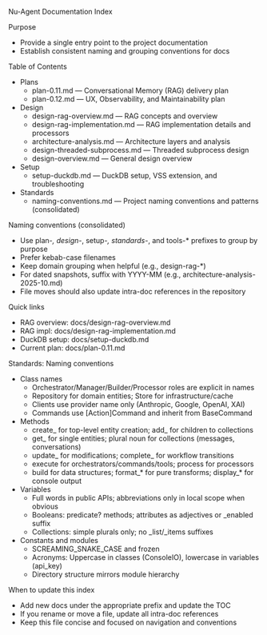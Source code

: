 Nu-Agent Documentation Index

Purpose
- Provide a single entry point to the project documentation
- Establish consistent naming and grouping conventions for docs

Table of Contents
- Plans
  - plan-0.11.md — Conversational Memory (RAG) delivery plan
  - plan-0.12.md — UX, Observability, and Maintainability plan
- Design
  - design-rag-overview.md — RAG concepts and overview
  - design-rag-implementation.md — RAG implementation details and processors
  - architecture-analysis.md — Architecture layers and analysis
  - design-threaded-subprocess.md — Threaded subprocess design
  - design-overview.md — General design overview
- Setup
  - setup-duckdb.md — DuckDB setup, VSS extension, and troubleshooting
- Standards
  - naming-conventions.md — Project naming conventions and patterns (consolidated)

Naming conventions (consolidated)
- Use plan-*, design-*, setup-*, standards-*, and tools-* prefixes to group by purpose
- Prefer kebab-case filenames
- Keep domain grouping when helpful (e.g., design-rag-*)
- For dated snapshots, suffix with YYYY-MM (e.g., architecture-analysis-2025-10.md)
- File moves should also update intra-doc references in the repository

Quick links
- RAG overview: docs/design-rag-overview.md
- RAG impl: docs/design-rag-implementation.md
- DuckDB setup: docs/setup-duckdb.md
- Current plan: docs/plan-0.11.md

Standards: Naming conventions
- Class names
  - Orchestrator/Manager/Builder/Processor roles are explicit in names
  - Repository for domain entities; Store for infrastructure/cache
  - Clients use provider name only (Anthropic, Google, OpenAI, XAI)
  - Commands use [Action]Command and inherit from BaseCommand
- Methods
  - create_ for top-level entity creation; add_ for children to collections
  - get_ for single entities; plural noun for collections (messages, conversations)
  - update_ for modifications; complete_ for workflow transitions
  - execute for orchestrators/commands/tools; process for processors
  - build for data structures; format_* for pure transforms; display_* for console output
- Variables
  - Full words in public APIs; abbreviations only in local scope when obvious
  - Booleans: predicate? methods; attributes as adjectives or _enabled suffix
  - Collections: simple plurals only; no _list/_items suffixes
- Constants and modules
  - SCREAMING_SNAKE_CASE and frozen
  - Acronyms: Uppercase in classes (ConsoleIO), lowercase in variables (api_key)
  - Directory structure mirrors module hierarchy

When to update this index
- Add new docs under the appropriate prefix and update the TOC
- If you rename or move a file, update all intra-doc references
- Keep this file concise and focused on navigation and conventions
